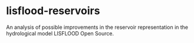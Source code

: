 # lisflood-reservoirs
An analysis of possible improvements in the reservoir representation in the hydrological model LISFLOOD Open Source.

